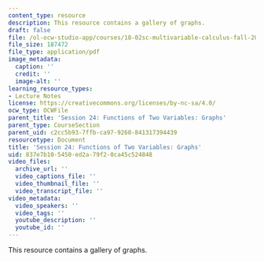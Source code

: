 ```yaml
---
content_type: resource
description: This resource contains a gallery of graphs.
draft: false
file: /ol-ocw-studio-app/courses/18-02sc-multivariable-calculus-fall-2010/837e7b105450ed2a79f20ca45c524848_MIT18_02SC_notes_14.pdf
file_size: 187472
file_type: application/pdf
image_metadata:
  caption: ''
  credit: ''
  image-alt: ''
learning_resource_types:
- Lecture Notes
license: https://creativecommons.org/licenses/by-nc-sa/4.0/
ocw_type: OCWFile
parent_title: 'Session 24: Functions of Two Variables: Graphs'
parent_type: CourseSection
parent_uid: c2cc5b93-7ffb-ca97-9260-841317394439
resourcetype: Document
title: 'Session 24: Functions of Two Variables: Graphs'
uid: 837e7b10-5450-ed2a-79f2-0ca45c524848
video_files:
  archive_url: ''
  video_captions_file: ''
  video_thumbnail_file: ''
  video_transcript_file: ''
video_metadata:
  video_speakers: ''
  video_tags: ''
  youtube_description: ''
  youtube_id: ''
---
```

This resource contains a gallery of graphs.